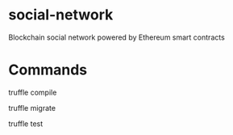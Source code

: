 # social-network
Blockchain social network powered by Ethereum smart contracts

# Commands

 truffle compile

 truffle migrate

 truffle test

